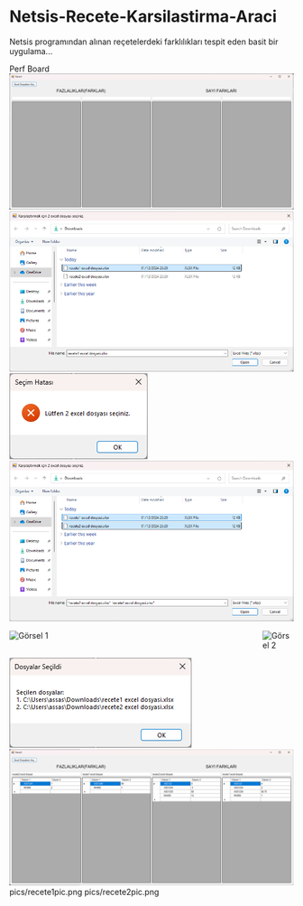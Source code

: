 # Netsis-Recete-Karsilastirma-Araci
Netsis programından alınan reçetelerdeki farklılıkları tespit eden basit bir uygulama...

Perf Board
![](pics/appPic1.png)
![](pics/appPic3.png)
![](pics/appPic4.png)
![](pics/appPic5.png)
<div style="display: flex; gap: 10px;">
    <img src="pics/pics/appPic3.png" alt="Görsel 1" width="800"/>
    <img src="pics/pics/appPic4.png" alt="Görsel 2" width="100"/>
</div>

![](pics/appPic6.png)
![](pics/appPic7.png)
pics/recete1pic.png
pics/recete2pic.png